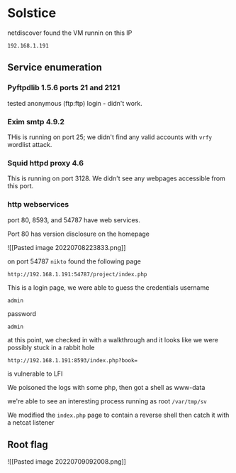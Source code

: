 # Solstice

netdiscover found the VM runnin on this IP

```
192.168.1.191
```

## Service enumeration
### Pyftpdlib 1.5.6 ports 21 and 2121
tested anonymous (ftp:ftp) login - didn't work.

### Exim smtp 4.9.2
THis is running on port 25; we didn't find any valid accounts with `vrfy` wordlist attack.

### Squid httpd proxy 4.6
This is running on port 3128. We didn't see any webpages accessible from this port.

### http webservices
port 80, 8593, and 54787 have web services.

Port 80 has version disclosure on the homepage

![[Pasted image 20220708223833.png]]

on port 54787 `nikto` found the following page

```
http://192.168.1.191:54787/project/index.php
```

This is a login page, we were able to guess the credentials
username
```
admin
```
password
```
admin
```


at this point, we checked in with a walkthrough and it looks like we were possibly stuck in a rabbit hole

```
http://192.168.1.191:8593/index.php?book=
```
is vulnerable to LFI

We poisoned the logs with some php, then got a shell as www-data

we're able to see an interesting process running as root `/var/tmp/sv`

We modified the `index.php` page to contain a reverse shell then catch it with a netcat listener

## Root flag

![[Pasted image 20220709092008.png]]

